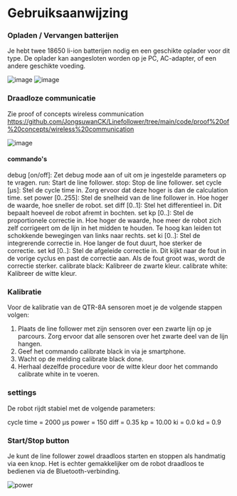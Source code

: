 # Gebruiksaanwijzing

### Opladen / Vervangen batterijen
Je hebt twee 18650 li-ion batterijen nodig en een geschikte oplader voor dit type. De oplader kan aangesloten worden op je PC, AC-adapter, of een andere geschikte voeding.

![image](https://github.com/user-attachments/assets/6cc207ea-a630-431f-9ad1-37104d55f0fa)
![image](https://github.com/user-attachments/assets/0afe87f1-53f3-420a-acf9-aef7903ab597)

### Draadloze communicatie
Zie proof of concepts wireless communication
https://github.com/JongsuwanCK/Linefollower/tree/main/code/proof%20of%20concepts/wireless%20communication

![image](https://github.com/user-attachments/assets/d25d12cd-fcf0-4235-b84d-1e9d849035ae)



#### commando's
debug [on/off]: Zet debug mode aan of uit om je ingestelde parameters op te vragen.
run: Start de line follower.
stop: Stop de line follower.
set cycle [µs]: Stel de cycle time in. Zorg ervoor dat deze hoger is dan de calculation time.
set power [0..255]: Stel de snelheid van de line follower in. Hoe hoger de waarde, hoe sneller de robot.
set diff [0..1]: Stel het differentieel in. Dit bepaalt hoeveel de robot afremt in bochten.
set kp [0..]: Stel de proportionele correctie in. Hoe hoger de waarde, hoe meer de robot zich zelf corrigeert om de lijn in het midden te houden. Te hoog kan leiden tot schokkende bewegingen van links naar rechts.
set ki [0..]: Stel de integrerende correctie in. Hoe langer de fout duurt, hoe sterker de correctie.
set kd [0..]: Stel de afgeleide correctie in. Dit kijkt naar de fout in de vorige cyclus en past de correctie aan. Als de fout groot was, wordt de correctie sterker.
calibrate black: Kalibreer de zwarte kleur.
calibrate white: Kalibreer de witte kleur.

### Kalibratie
Voor de kalibratie van de QTR-8A sensoren moet je de volgende stappen volgen:

1. Plaats de line follower met zijn sensoren over een zwarte lijn op je parcours. Zorg ervoor dat alle sensoren over het zwarte deel van de lijn hangen.
2. Geef het commando calibrate black in via je smartphone.
3. Wacht op de melding calibrate black done.
4. Herhaal dezelfde procedure voor de witte kleur door het commando calibrate white in te voeren.

### settings
De robot rijdt stabiel met de volgende parameters:

cycle time = 2000 µs
power = 150
diff = 0.35
kp = 10.00
ki = 0.0
kd = 0.9

### Start/Stop button
Je kunt de line follower zowel draadloos starten en stoppen als handmatig via een knop. Het is echter gemakkelijker om de robot draadloos te bedienen via de Bluetooth-verbinding.

![power](https://github.com/user-attachments/assets/81607dc4-aa71-4108-b858-470b9792114c)
